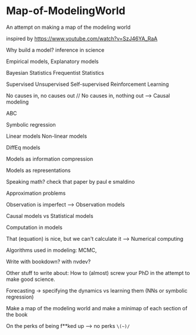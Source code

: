 # Map-of-ModelingWorld
An attempt on making a map of the modeling world

inspired by https://www.youtube.com/watch?v=SzJ46YA_RaA

Why build a model? inference in science

Empirical models, Explanatory models

Bayesian Statistics
Frequentist Statistics

Supervised Unsupervised Self-supervised Reinforcement Learning

No causes in, no causes out // No causes in, nothing out --> Causal modeling

ABC

Symbolic regression

Linear models
Non-linear models

DiffEq models

Models as information compression

Models as representations

Speaking math? check that paper by paul e smaldino

Approximation problems

Observation is imperfect --> Observation models

Causal models vs Statistical models

Computation in models

That (equation) is nice, but we can't calculate it --> Numerical computing

Algorithms used in modeling: MCMC, 

Write with bookdown? with nvdev?

Other stuff to write about: How to (almost) screw your PhD in the attempt to make good science. 

Forecasting -> specifying the dynamics vs learning them (NNs or symbolic regression)

Make a map of the modeling world and make a minimap of each section of the book

On the perks of being f**ked up --> no perks `\(~)/`
